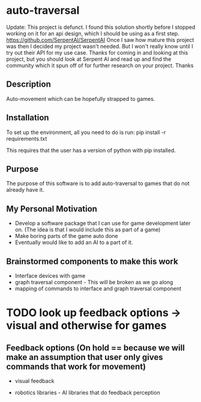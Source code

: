 # auto-traversal


Update: This project is defunct. I found this solution shortly before I stopped working on it for an api design, which I should be using as a first step. https://github.com/SerpentAI/SerpentAI
Once I saw how mature this project was then I decided my project wasn't needed. But I won't really know until I try out their API for my use case. Thanks for coming in and looking at this project, but you should look at Serpent AI and read up and find the community which it spun off of for further research on your project. Thanks

## Description
Auto-movement which can be hopefully strapped to games.


## Installation
To set up the environment, all you need to do is run:
pip install -r requirements.txt

This requires that the user has a version of python with pip installed.


## Purpose
The purpose of this software is to add auto-traversal to games that do not already have it.

## My Personal Motivation
* Develop a software package that I can use for game development later on. (The idea is that I would include this as part of a game)
* Make boring parts of the game auto done
* Eventually would like to add an AI to a part of it.

## Brainstormed components to make this work
* Interface devices with game
* graph traversal component - This will be broken as we go along
* mapping of commands to interface and graph traversal component


# TODO look up feedback options -> visual and otherwise for games
## Feedback options (On hold == because we will make an assumption that user only gives commands that work for movement)
* visual feedback
- robotics libraries - AI libraries that do feedback perception
